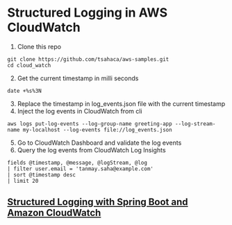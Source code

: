 # Structured Logging in AWS CloudWatch

1. Clone this repo

```shell
git clone https://github.com/tsahaca/aws-samples.git
cd cloud_watch
```
2. Get the current timestamp in milli seconds

```shell
date +%s%3N
```
3. Replace the timestamp in log_events.json file with the current timestamp
4. Inject the log events in CloudWatch from cli
```shell
aws logs put-log-events --log-group-name greeting-app --log-stream-name my-localhost --log-events file://log_events.json
```
5. Go to CloudWatch Dashboard and validate the log events
6. Query the log events from CloudWatch Log Insights

```shell
fields @timestamp, @message, @logStream, @log
| filter user.email = 'tanmay.saha@example.com'
| sort @timestamp desc
| limit 20
```

## [Structured Logging with Spring Boot and Amazon CloudWatch](https://reflectoring.io/struct-log-with-cloudwatch-tutorial/)
